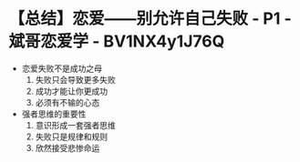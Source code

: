 # 【总结】恋爱——别允许自己失败 - P1 - 斌哥恋爱学 - BV1NX4y1J76Q

-   恋爱失败不是成功之母
    1.  失败只会导致更多失败
    2.  成功才能让你更成功
    3.  必须有不输的心态
-   强者思维的重要性
    1.  意识形成一套强者思维
    2.  失败只是规律和规则
    3.  欣然接受悲惨命运